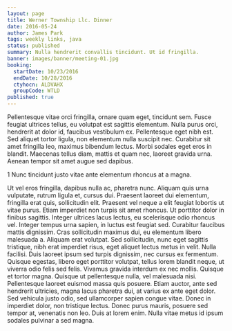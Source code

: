 ```yaml
---
layout: page
title: Werner Township Llc. Dinner
date: 2016-05-24
author: James Park
tags: weekly links, java
status: published
summary: Nulla hendrerit convallis tincidunt. Ut id fringilla.
banner: images/banner/meeting-01.jpg
booking:
  startDate: 10/23/2016
  endDate: 10/28/2016
  ctyhocn: ALDVAHX
  groupCode: WTLD
published: true
---
```

Pellentesque vitae orci fringilla, ornare quam eget, tincidunt sem. Fusce feugiat ultrices tellus, eu volutpat est sagittis elementum. Nulla purus orci, hendrerit at dolor id, faucibus vestibulum ex. Pellentesque eget nibh est. Sed aliquet tortor ligula, non elementum nulla suscipit nec. Curabitur sit amet fringilla leo, maximus bibendum lectus. Morbi sodales eget eros in blandit. Maecenas tellus diam, mattis et quam nec, laoreet gravida urna. Aenean tempor sit amet augue sed dapibus.

1 Nunc tincidunt justo vitae ante elementum rhoncus at a magna.

Ut vel eros fringilla, dapibus nulla ac, pharetra nunc. Aliquam quis urna vulputate, rutrum ligula et, cursus dui. Praesent laoreet dui elementum, fringilla erat quis, sollicitudin elit. Praesent vel neque a elit feugiat lobortis ut vitae purus. Etiam imperdiet non turpis sit amet rhoncus. Ut porttitor dolor in finibus sagittis. Integer ultrices lacus lectus, eu scelerisque odio rhoncus vel. Integer tempus urna sapien, in luctus est feugiat sed. Curabitur faucibus mattis dignissim. Cras sollicitudin maximus dui, eu elementum libero malesuada a. Aliquam erat volutpat. Sed sollicitudin, nunc eget sagittis tristique, nibh erat imperdiet risus, eget aliquet lectus metus in velit. Nulla facilisi. Duis laoreet ipsum sed turpis dignissim, nec cursus ex fermentum.
Quisque egestas, libero eget porttitor volutpat, tellus lorem blandit neque, ut viverra odio felis sed felis. Vivamus gravida interdum ex nec mollis. Quisque et tortor magna. Quisque ut pellentesque nulla, vel malesuada nisi. Pellentesque laoreet euismod massa quis posuere. Etiam auctor, ante sed hendrerit ultricies, magna lacus pharetra dui, at varius ex ante eget dolor. Sed vehicula justo odio, sed ullamcorper sapien congue vitae. Donec in imperdiet dolor, non tristique lectus. Donec purus mauris, posuere sed tempor at, venenatis non leo. Duis at lorem enim. Nulla vitae metus id ipsum sodales pulvinar a sed magna.
